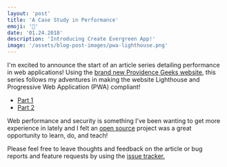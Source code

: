 ```yaml
---
layout: 'post'
title: 'A Case Study in Performance'
emoji: '📝'
date: '01.24.2018'
description: 'Introducing Create Evergreen App!'
image: '/assets/blog-post-images/pwa-lighthouse.png'
---
```


I'm excited to announce the start of an article series detailing performance in web applications! Using the <a href="https://www.pvdgeeks.org/" target="_blank" rel="noopener" onclick="getOutboundLink('https://www.pvdgeeks.org/');">brand new Providence Geeks website</a>, this series follows my adventures in making the website Lighthouse and Progressive Web Application (PWA) compliant!</p>
          
- <a href="https://medium.com/@thegreenhouseio/a-pwa-for-pvd-geeks-a-case-study-in-performance-and-progressive-web-applications-pt-1-e8cc5c1d0f0a" target="_blank" rel="noopener" onclick="getOutboundLink('https://medium.com/@thegreenhouseio/a-pwa-for-pvd-geeks-a-case-study-in-performance-and-progressive-web-applications-pt-1-e8cc5c1d0f0a');">Part 1</a>
- <a href="https://medium.com/@thegreenhouseio/a-pwa-for-providence-geeks-a-case-study-in-performance-pt-2-4ba811b7be7" target="_blank" rel="noopener" onclick="getOutboundLink('https://medium.com/@thegreenhouseio/a-pwa-for-providence-geeks-a-case-study-in-performance-pt-2-4ba811b7be7');">Part 2</a>

Web performance and security is something I’ve been wanting to get more experience in lately and I felt an <a href="https://github.com/ProvidenceGeeks" target="_blank" rel="noopener" onclick="getOutboundLink('https://github.com/ProvidenceGeeks');">open source</a> project was a great opportunity to learn, do, and teach!

Please feel free to leave thoughts and feedback on the article or bug reports and feature requests by using the <a href="https://github.com/ProvidenceGeeks/website-frontend/issues" target="_blank" rel="noopener" onclick="getOutboundLink('https://github.com/ProvidenceGeeks/website-frontend/issues');"> issue tracker.</a>